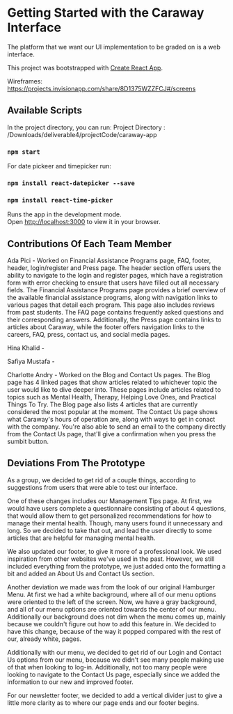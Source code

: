 # Getting Started with the Caraway Interface

The platform that we want our UI implementation to be graded on is a web interface.

This project was bootstrapped with [Create React App](https://github.com/facebook/create-react-app).

Wireframes:
https://projects.invisionapp.com/share/8D1375WZZFCJ#/screens

## Available Scripts

In the project directory, you can run:
Project Directory : 
/Downloads/deliverable4/projectCode/caraway-app

### `npm start`
For date pickeer and timepicker run:
### `npm install react-datepicker --save`
### `npm install react-time-picker`

Runs the app in the development mode.\
Open [http://localhost:3000](http://localhost:3000) to view it in your browser.

## Contributions Of Each Team Member

Ada Pici - Worked on Financial Assistance Programs page, FAQ, footer, header, login/register and Press page. The header section offers users the ability to navigate to the login and register pages, which have a registration form with error checking to ensure that users have filled out all necessary fields. The Financial Assistance Programs page provides a brief overview of the available financial assistance programs, along with navigation links to various pages that detail each program. This page also includes reviews from past students. The FAQ page contains frequently asked questions and their corresponding answers. Additionally, the Press page contains links to articles about Caraway, while the footer offers navigation links to the careers, FAQ, press, contact us, and social media pages.

Hina Khalid -

Safiya Mustafa - 

Charlotte Andry - Worked on the Blog and Contact Us pages. The Blog page has 4 linked pages that show articles related to whichever topic the user would like to dive deeper into. These pages include articles related to topics such as Mental Health, Therapy, Helping Love Ones, and Practical Things To Try. The Blog page also lists 4 articles that are currently considered the most popular at the moment. The Contact Us page shows what Caraway's hours of operation are, along with ways to get in conact with the company. You're also able to send an email to the company directly from the Contact Us page, that'll give a confirmation when you press the sumbit button.

## Deviations From The Prototype

As a group, we decided to get rid of a couple things, according to suggestions from users that were able to test our interface.

One of these changes includes our Management Tips page. At first, we would have users complete a questionnaire consisting of about 4 questions, that would allow them to get personalized recommendations for how to manage their mental health. Though, many users found it unnecessary and long. So we decided to take that out, and lead the user directly to some articles that are helpful for managing mental health.

We also updated our footer, to give it more of a professional look. We used inspiration from other websites we've used in the past. However, we still included everything from the prototype, we just added onto the formatting a bit and added an About Us and Contact Us section.

Another deviation we made was from the look of our original Hamburger Menu. At first we had a white background, where all of our menu options were oriented to the left of the screen. Now, we have a gray background, and all of our menu options are oriented towards the center of our menu. Additionally our background does not dim when the menu comes up, mainly because we couldn't figure out how to add this feature in. We decided to have this change, because of the way it popped compared with the rest of our, already white, pages.

Additionally with our menu, we decided to get rid of our Login and Contact Us options from our menu, because we didn't see many people making use of that when looking to log-in. Additionally, not too many people were looking to navigate to the Contact Us page, especially since we added the information to our new and improved footer.

For our newsletter footer, we decided to add a vertical divider just to give a little more clarity as to where our page ends and our footer begins.
